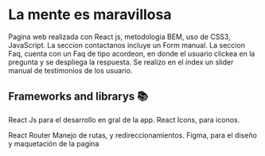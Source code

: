 # La mente es maravillosa

Pagina web realizada con React js, metodologia BEM, uso de CSS3, JavaScript.
La seccion contactanos incluye un Form manual.
La seccion Faq, cuenta con un Faq de tipo acordeon, en donde el usuario clickea en la pregunta y se despliega la respuesta.
Se realizo en el index un slider manual de testimonios de los usuario.



## Frameworks and librarys 📚
React Js para el desarrollo en gral de la app.
React Icons, para iconos.

React Router Manejo de rutas, y redireccionamientos.
Figma, para el diseño y maquetación de la pagina